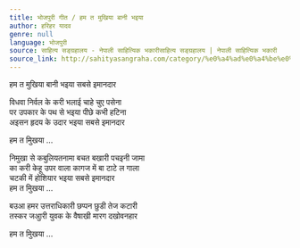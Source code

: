 ```yaml
---
title: भोजपुरी गीत / हम त मुखिया बानी भइया
author: हरिहर यादव
genre: null
language: भोजपुरी
source: साहित्य सङ्ग्रहालय - नेपाली साहित्यिक भकारीसाहित्य सङ्ग्रहालय | नेपाली साहित्यिक भकारी
source_link: http://sahityasangraha.com/category/%e0%a4%ad%e0%a4%be%e0%a4%b7%e0%a4%be-%e0%a4%ad%e0%a4%be%e0%a4%b7%e0%a5%80-%e0%a4%b8%e0%a4%be%e0%a4%b9%e0%a4%bf%e0%a4%a4%e0%a5%8d%e0%a4%af/%e0%a4%ad%e0%a5%8b%e0%a4%9c%e0%a4%aa%e0%a5%81%e0%a4%b0%e0%a5%80-%e0%a4%b0%e0%a4%9a%e0%a4%a8%e0%a4%be/
---
```


हम त मुखिया बानी भइया सबसे इमानदार

विधवा निर्वल के करी भलाई चाहे चुए पसेना  
पर उपकार के पथ से भइया पीछे कभी हटिना  
अइसन हृदय के उदार भइया सबसे इमानदार

हम त मुिखया ...

निमुखा से कबुलियतनामा बचत बखारी पचइनी जामा  
का करी केहू उपर वाला कागज में बा टाटे ल गाला  
चटकी में होशियार भइया सबसे इमानदार  
हम त मुिखया ...

बउआ हमर उत्तराधिकारी छप्पन छुडी तेज कटारी  
तस्कर जअुारी युवक के वैषाखी मारग दखोवनहार

हम त मुिखया ...
